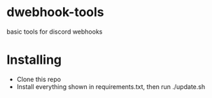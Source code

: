 # dwebhook-tools
basic tools for discord webhooks  
   
# Installing  
- Clone this repo  
- Install everything shown in requirements.txt, then run ./update.sh  
